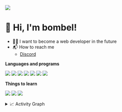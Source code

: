 <a href="https://www.github.com/bombelll" target="_blank" rel="noreferrer">
    <img src="https://img.shields.io/github/followers/bombelll?logo=github&style=for-the-badge&color=6366f1&labelColor=1c1917"/>
</a>
<h1>👋 Hi, I'm bombel!</h1>

- 👨‍💻 I want to become a web developer in the future
- 📬 How to reach me
  - [Discord](https://discord.com/users/428618348205703179/)


<b>Languages and programs</b>
<p>
    <img src="https://img.shields.io/badge/-HTML5-E34F26?style=for-the-badge&logo=html5&logoColor=white" />
    <img src="https://img.shields.io/badge/-CSS3-2596be?style=for-the-badge&logo=css3&logoColor=white" />
    <img src="https://img.shields.io/badge/-C++-00589d?style=for-the-badge&logo=cplusplus&logoColor=white" />
    <img src="https://img.shields.io/badge/Visual_Studio_Code-0078D4?style=for-the-badge&logo=visual%20studio%20code&logoColor=white" />
    <img src="https://img.shields.io/badge/Webstorm-08ccdc?style=for-the-badge&logo=webstorm&logoColor=white" />
    <img src="https://img.shields.io/badge/Github-682785?style=for-the-badge&logo=github&logoColor=white" />
    <img src="https://img.shields.io/badge/-CODEPEN-08090A?style=for-the-badge&logo=codepen&logoColor=white" />
</p> 

<b>Things to learn</b>
<p>
    <img src="https://img.shields.io/badge/-Sass-d0649c?style=for-the-badge&logo=sass&logoColor=white" />
    <img src="https://img.shields.io/badge/JavaScript-323330?style=for-the-badge&logo=javascript&logoColor=F7DF1E" />
    <img src="https://img.shields.io/badge/-React-45b8d8?style=for-the-badge&logo=react&logoColor=white" />
</p>

<details>
    <summary>📈 Activity Graph</summary>  
    <img src="https://github-readme-activity-graph.cyclic.app/graph?username=bombelll&theme=github-compact" />
    <a href="https://github.com/bombelll">
        <img src="https://github-readme-stats.vercel.app/api/top-langs/?username=bombelll&langs_count=10&title_color=6366f1&text_color=ffffff&icon_color=6366f1&bg_color=1c1917&hide_border=true&locale=en&custom_title=Top%20%Languages" alt="Top Languages" />
    </a>
</details>
